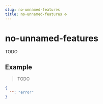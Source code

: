 ```yaml
---
slug: no-unnamed-features
title: no-unnamed-features ⚙️
---
```

# no-unnamed-features
TODO

## Example
> TODO
```json
{
  "": "error"
}
```

